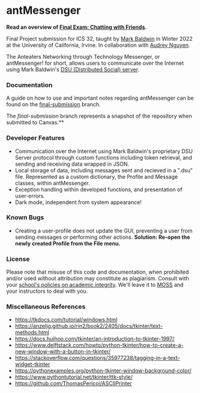 # antMessenger
**Read an overview of [Final Exam: Chatting with Friends](https://ics32.markbaldw.in/final.html).**

Final Project submission for ICS 32, taught by [Mark Baldwin](https://markbaldw.in) in Winter 2022 at the University of California, Irvine. In collaboration with [Audrey Nguyen](https://github.com/aud-dreams).

The Anteaters Networking through Technology Messenger, or antMessenger! for short, allows users to communicate over the Internet using Mark Baldwin's [DSU (Distributed Social) server](ics32distributedsocial.com).

### Documentation
A guide on how to use and important notes regarding antMessenger can be found on the [final-submission](https://github.com/norombabajd/antMessenger/tree/final-submission#how-to-use) branch.

The *final-submission* branch represents a snapshot of the repository when submitted to Canvas.**

### Developer Features
* Communication over the Internet using Mark Baldwin's proprietary DSU Server protocol through custom functions including token retrieval, and sending and receiving data wrapped in JSON.
* Local storage of data, including messages sent and recieved in a ".dsu" file. Represented as a custom dictionary, the Profile and Message classes, within antMessenger.
* Exception handling within developed functions, and presentation of user-errors.
* Dark mode, independent from system appearance!

### Known Bugs
* Creating a user-profile does not update the GUI, preventing a user from sending messages or performing other actions. **Solution: Re-open the newly created Profile from the File menu.**

### License
Please note that misuse of this code and documentation, when prohibited and/or used without attribution may constitute as plagiarism. Consult with your [school's policies on academic integrity](https://www.ics.uci.edu/ugrad/policies/Academic_Honesty). We'll leave it to [MOSS](https://yangdanny97.github.io/blog/2019/05/03/MOSS) and your instructors to deal with you. 

### Miscellaneous References
* https://tkdocs.com/tutorial/windows.html
* https://anzeljg.github.io/rin2/book2/2405/docs/tkinter/text-methods.html
* https://docs.huihoo.com/tkinter/an-introduction-to-tkinter-1997/
* https://www.delftstack.com/howto/python-tkinter/how-to-create-a-new-window-with-a-button-in-tkinter/
* https://stackoverflow.com/questions/35977238/tagging-in-a-text-widget-tkinter
* https://pythonexamples.org/python-tkinter-window-background-color/
* https://www.pythontutorial.net/tkinter/ttk-style/
* https://github.com/ThomasPericoi/ASCIIPrinter
